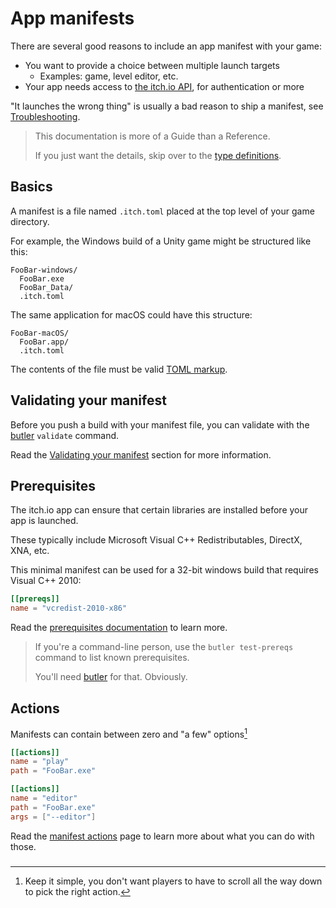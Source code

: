 # App manifests

There are several good reasons to include an app manifest with your game:

* You want to provide a choice between multiple launch targets
  * Examples: game, level editor, etc.
* Your app needs access to [the itch.io API](https://itch.io/docs/api/overview), for authentication or more

"It launches the wrong thing" is usually a bad reason to ship a manifest, see [Troubleshooting](/integrating/troubleshooting-guide.md).

> This documentation is more of a Guide than a Reference.
>
> If you just want the details, skip over to the [type definitions](http://docs.itch.ovh/buse/master/#/?id=manifest).

## Basics

A manifest is a file named `.itch.toml` placed at the top level of your game directory.

For example, the Windows build of a Unity game might be structured like this:

```
FooBar-windows/
  FooBar.exe
  FooBar_Data/
  .itch.toml
```

The same application for macOS could have this structure:

```
FooBar-macOS/
  FooBar.app/
  .itch.toml
```

The contents of the file must be valid [TOML markup](https://github.com/toml-lang/toml).

## Validating your manifest

Before you push a build with your manifest file, you can validate with the [butler](https://itch.io/docs/butler) `validate` command.

Read the [Validating your manifest](#validating-your-manifest) section for more information.

## Prerequisites

The itch.io app can ensure that certain libraries are installed before your app is launched.

These typically include Microsoft Visual C++ Redistributables, DirectX, XNA, etc.

This minimal manifest can be used for a 32-bit windows build that requires Visual C++ 2010:

```toml
[[prereqs]]
name = "vcredist-2010-x86"
```

Read the [prerequisites documentation](./prereqs/README.md) to learn more.

> If you're a command-line person, use the `butler test-prereqs` command to list known prerequisites.
>
> You'll need [butler](https://itch.io/docs/butler) for that. Obviously.

## Actions

Manifests can contain between zero and "a few" options[^1]

```toml
[[actions]]
name = "play"
path = "FooBar.exe"

[[actions]]
name = "editor"
path = "FooBar.exe"
args = ["--editor"]
```

Read the [manifest actions](/integrating/manifest-actions.md) page to learn more about what you can do with those.

### 

[^1]: Keep it simple, you don't want players to have to scroll all the way down to pick the right action.

